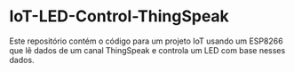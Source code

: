 # IoT-LED-Control-ThingSpeak
Este repositório contém o código para um projeto IoT usando um ESP8266 que lê dados de um canal ThingSpeak e controla um LED com base nesses dados. 
